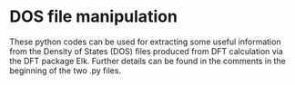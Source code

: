 # DOS file manipulation

These python codes can be used for extracting some useful information from the Density of States (DOS) files produced from DFT calculation via the DFT package Elk. Further details can be found in the comments in the beginning of the two .py files.
